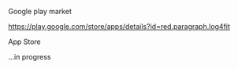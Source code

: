 Google play market

https://play.google.com/store/apps/details?id=red.paragraph.log4fit

App Store

...in progress
